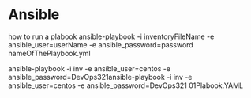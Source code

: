 # Ansible

how to run a plabook
ansible-playbook -i inventoryFileName -e ansible_user=userName -e ansible_password=password nameOfThePlaybook.yml 

 ansible-playbook -i inv -e ansible_user=centos -e ansible_password=DevOps321ansible-playbook -i inv -e ansible_user=centos -e ansible_password=DevOps321 01Plabook.YAML 

